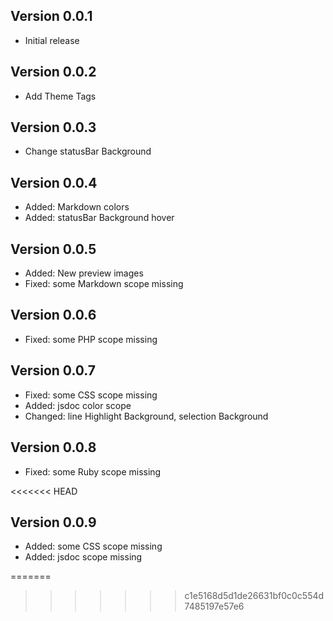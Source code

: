 ## Version 0.0.1

* Initial release

## Version 0.0.2

* Add Theme Tags

## Version 0.0.3

* Change statusBar Background

## Version 0.0.4

* Added: Markdown colors
* Added: statusBar Background hover 

## Version 0.0.5

* Added: New preview images
* Fixed: some Markdown scope missing
 
## Version 0.0.6

* Fixed: some PHP scope missing

## Version 0.0.7

* Fixed: some CSS scope missing
* Added: jsdoc color scope
* Changed: line Highlight Background, selection Background

## Version 0.0.8

* Fixed: some Ruby scope missing

<<<<<<< HEAD
## Version 0.0.9

* Added: some CSS scope missing
* Added: jsdoc scope missing

=======
>>>>>>> c1e5168d5d1de26631bf0c0c554d7485197e57e6
